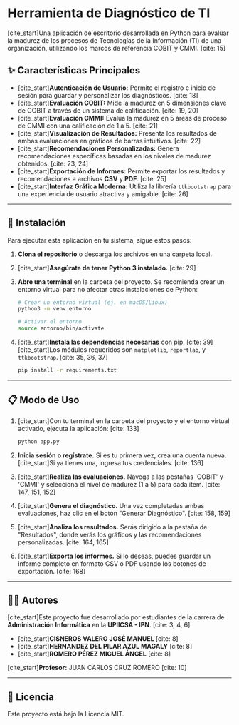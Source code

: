 # Herramienta de Diagnóstico de TI

[cite\_start]Una aplicación de escritorio desarrollada en Python para evaluar la madurez de los procesos de Tecnologías de la Información (TI) de una organización, utilizando los marcos de referencia COBIT y CMMI. [cite: 15]

## ✨ Características Principales

  * [cite\_start]**Autenticación de Usuario:** Permite el registro e inicio de sesión para guardar y personalizar los diagnósticos. [cite: 18]
  * [cite\_start]**Evaluación COBIT:** Mide la madurez en 5 dimensiones clave de COBIT a través de un sistema de calificación. [cite: 19, 20]
  * [cite\_start]**Evaluación CMMI:** Evalúa la madurez en 5 áreas de proceso de CMMI con una calificación de 1 a 5. [cite: 21]
  * [cite\_start]**Visualización de Resultados:** Presenta los resultados de ambas evaluaciones en gráficos de barras intuitivos. [cite: 22]
  * [cite\_start]**Recomendaciones Personalizadas:** Genera recomendaciones específicas basadas en los niveles de madurez obtenidos. [cite: 23, 24]
  * [cite\_start]**Exportación de Informes:** Permite exportar los resultados y recomendaciones a archivos **CSV** y **PDF**. [cite: 25]
  * [cite\_start]**Interfaz Gráfica Moderna:** Utiliza la librería `ttkbootstrap` para una experiencia de usuario atractiva y amigable. [cite: 26]

-----

## 🚀 Instalación

Para ejecutar esta aplicación en tu sistema, sigue estos pasos:

1.  **Clona el repositorio** o descarga los archivos en una carpeta local.

2.  [cite\_start]**Asegúrate de tener Python 3 instalado.** [cite: 29]

3.  **Abre una terminal** en la carpeta del proyecto. Se recomienda crear un entorno virtual para no afectar otras instalaciones de Python:

    ```bash
    # Crear un entorno virtual (ej. en macOS/Linux)
    python3 -m venv entorno

    # Activar el entorno
    source entorno/bin/activate
    ```

4.  [cite\_start]**Instala las dependencias necesarias** con pip. [cite: 39] [cite\_start]Los módulos requeridos son `matplotlib`, `reportlab`, y `ttkbootstrap`. [cite: 35, 36, 37]

    ```bash
    pip install -r requirements.txt
    ```

-----

## 📋 Modo de Uso

1.  [cite\_start]Con tu terminal en la carpeta del proyecto y el entorno virtual activado, ejecuta la aplicación: [cite: 133]

    ```bash
    python app.py
    ```

2.  **Inicia sesión o regístrate.** Si es tu primera vez, crea una cuenta nueva. [cite\_start]Si ya tienes una, ingresa tus credenciales. [cite: 136]

3.  [cite\_start]**Realiza las evaluaciones.** Navega a las pestañas 'COBIT' y 'CMMI' y selecciona el nivel de madurez (1 a 5) para cada ítem. [cite: 147, 151, 152]

4.  [cite\_start]**Genera el diagnóstico.** Una vez completadas ambas evaluaciones, haz clic en el botón "Generar Diagnóstico". [cite: 158, 159]

5.  [cite\_start]**Analiza los resultados.** Serás dirigido a la pestaña de "Resultados", donde verás los gráficos y las recomendaciones personalizadas. [cite: 164, 165]

6.  [cite\_start]**Exporta los informes.** Si lo deseas, puedes guardar un informe completo en formato CSV o PDF usando los botones de exportación. [cite: 168]

-----

## 🧑‍💻 Autores

[cite\_start]Este proyecto fue desarrollado por estudiantes de la carrera de **Administración Informática** en la **UPIICSA - IPN**. [cite: 3, 4, 6]

  * [cite\_start]**CISNEROS VALERO JOSÉ MANUEL** [cite: 8]
  * [cite\_start]**HERNANDEZ DEL PILAR AZUL MAGALY** [cite: 8]
  * [cite\_start]**ROMERO PÉREZ MIGUEL ÁNGEL** [cite: 8]

[cite\_start]**Profesor:** JUAN CARLOS CRUZ ROMERO [cite: 10]

-----

## 📄 Licencia

Este proyecto está bajo la Licencia MIT.